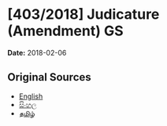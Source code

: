 # [403/2018] Judicature (Amendment) GS

**Date:** 2018-02-06

## Original Sources

- [English](https://documents.gov.lk/view/bills/2018/2/403-2018_E.pdf)
- [සිංහල](https://documents.gov.lk/view/bills/2018/2/403-2018_S.pdf)
- [தமிழ்](https://documents.gov.lk/view/bills/2018/2/403-2018_T.pdf)
